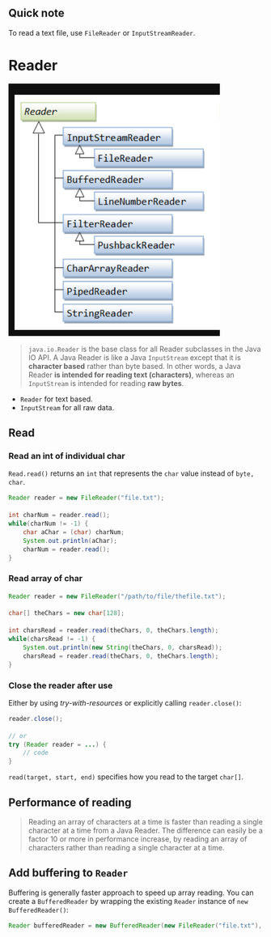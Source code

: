 ## Quick note 
To read a text file, use `FileReader` or `InputStreamReader`.

# Reader

![](images/reader-class-hierachy.png)

> `java.io.Reader` is the base class for all Reader subclasses in the Java IO API. A Java Reader is like a Java `InputStream` except that it is **character based** rather than byte based. In other words, a Java Reader **is intended for reading text (characters)**, whereas an `InputStream` is intended for reading **raw bytes**.

- `Reader` for text based.
- `InputStream` for all raw data.

## Read 
### Read an int of individual char 
`Read.read()` returns an `int` that represents the `char` value instead of `byte, char`.
```java
Reader reader = new FileReader("file.txt");

int charNum = reader.read();
while(charNum != -1) {
	char aChar = (char) charNum;
	System.out.println(aChar);
	charNum = reader.read();
}
```

### Read array of char
```java
Reader reader = new FileReader("/path/to/file/thefile.txt");

char[] theChars = new char[128];

int charsRead = reader.read(theChars, 0, theChars.length);
while(charsRead != -1) {
    System.out.println(new String(theChars, 0, charsRead));
    charsRead = reader.read(theChars, 0, theChars.length);
}
```

### Close the reader after use
Either by using *try-with-resources* or explicitly calling `reader.close()`:

```java
reader.close();

// or
try (Reader reader = ...) {
	// code
}
```

`read(target, start, end)` specifies how you read to the target `char[]`.

## Performance of reading

> Reading an array of characters at a time is faster than reading a single character at a time from a Java Reader. The difference can easily be a factor 10 or more in performance increase, by reading an array of characters rather than reading a single character at a time.

## Add buffering to `Reader`

Buffering is generally faster approach to speed up array reading. You can create a `BufferedReader` by wrapping the existing `Reader` instance of `new BufferedReader()`:

```java
Reader bufferedReader = new BufferedReader(new FileReader("file.txt"), 1024*1024);
```
